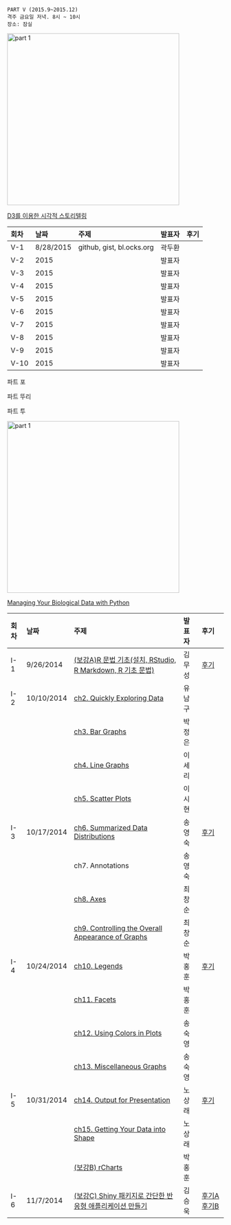 
<pre><code>
PART V (2015.9~2015.12)
격주 금요일 저녁. 8시 ~ 10시
장소: 잠실
</code></pre>
<img src="https://fbcdn-sphotos-c-a.akamaihd.net/hphotos-ak-xft1/v/t1.0-9/11873739_1022759017769367_5127912257885381547_n.jpg?oh=0469ba927670253cf8425c385b902c71&oe=566BBAC0&__gda__=1446676385_8d2e240b87188697bf8e998a0e30a57d" alt="part 1" style="width: 400px;"/>

[D3를 이용한 시각적 스토리텔링](http://www.crcpress.com/product/isbn/9781439880937)

|회차	    |날짜	   |주제	                                                    |발표자	|     후기	|
|:---	    |:---	   |:---	                                                    |:---	|:---	|
|V-1    |8/28/2015  |github, gist, bl.ocks.org  | 곽두환  |   |
|V-2    |2015  |     | 발표자  |   |
|V-3    |2015  |     | 발표자  |   |
|V-4    |2015  |     | 발표자  |   |
|V-5    |2015  |     | 발표자  |   |
|V-6    |2015  |     | 발표자  |   |
|V-7    |2015  |     | 발표자  |   |
|V-8    |2015  |     | 발표자  |   |
|V-9    |2015  |     | 발표자  |   |
|V-10    |2015  |     | 발표자  |   |

파트 포

파트 뚜리

파트 투

<img src="http://webtechman.com/blog/wp-content/uploads/D3-big_data_visualizations-500x338.png" alt="part 1" style="width: 400px;"/>

[Managing Your Biological Data with Python](http://www.crcpress.com/product/isbn/9781439880937)

|회차	    |날짜	   |주제	                                                    |발표자	|     후기	|
|:---	    |:---	   |:---	                                                    |:---	|:---	|
|I-1    |9/26/2014  |[(보강A)R 문법 기초(설치, RStudio, R Markdown, R 기초 문법)](https://github.com/datergram/visual/blob/master/part1/spA/rbasic.md) | 김무성 | [후기](https://www.facebook.com/groups/psygrammer/permalink/691624787656682)  |
|I-2    |10/10/2014  |[ch2. Quickly Exploring Data](https://github.com/datergram/visual/blob/master/part1/ch02/ch2_Quickly_ExploringData.md)  | 유남구  |   |
|       |            |[ch3. Bar Graphs](https://github.com/datergram/visual/blob/master/part1/ch03/14DV_ch3_BarChart.md)  | 박정은 |    |
|       |            |[ch4. Line Graphs](https://github.com/datergram/visual/blob/master/part1/ch04/graphic-cookbook_ch4.md)  | 이세리 |    |
|       |            |[ch5. Scatter Plots](https://github.com/datergram/visual/blob/master/part1/ch05/chr5.scatter_plot.md)  | 이시현 |    |
|I-3    |10/17/2014  |[ch6. Summarized Data Distributions](https://github.com/datergram/visual/blob/master/part1/ch07/ch07.md)  | 송영숙 | [후기](https://www.facebook.com/groups/psygrammer/permalink/717772638375230/)   |
|       |            |ch7. Annotations  | 송영숙 |    |
|       |            |[ch8. Axes](https://github.com/datergram/visual/blob/master/part1/ch08/Ch08_Axes.md)  | 최창순 |    |
|       |            |[ch9. Controlling the Overall Appearance of Graphs](https://github.com/datergram/visual/blob/master/part1/ch09/Ch09.md)  | 최창순 |    |
|I-4    |10/24/2014  |[ch10. Legends](https://github.com/datergram/visual/blob/master/part1/ch10/ch10.md)  | 박홍훈 |  [후기](https://www.facebook.com/groups/psygrammer/permalink/725014404317720)    |
|       |            |[ch11. Facets](https://github.com/datergram/visual/blob/master/part1/ch11/ch11.md)  | 박홍훈 |    |
|       |            |[ch12. Using Colors in Plots](https://github.com/datergram/visual/blob/master/part1/ch12/ch12.md)  | 송숙영 |    |
|       |            |[ch13. Miscellaneous Graphs](https://github.com/datergram/visual/blob/master/part1/ch12/ch13.md)  | 송숙영 |    |
|I-5    |10/31/2014   |[ch14. Output for Presentation](https://github.com/datergram/visual/blob/master/part1/ch15/ch15.md)  | 노상래| [후기](https://www.facebook.com/groups/datergram/permalink/303179889884491/) |
|       |             |[ch15. Getting Your Data into Shape](https://github.com/datergram/visual/blob/master/part1/ch15/ch15.md#152-%EB%8D%B0%EC%9D%B4%ED%84%B0-%EA%B5%AC%EC%A1%B0%EC%97%90-%EB%8C%80%ED%95%9C-%EC%A0%95%EB%B3%B4-%EC%96%BB%EA%B8%B0)  | 노상래 |   |
|       |            |[(보강B) rCharts](https://github.com/datergram/visual/blob/master/part1/spB/rCharts.md)  | 박홍훈 |    |
|I-6    |11/7/2014  |[(보강C) Shiny 패키지로 간단한 반응형 애플리케이션 만들기](http://shiny.rstudio.com/tutorial)  | 김승욱| [후기A](https://www.facebook.com/groups/datergram/permalink/302797436589403) [후기B](https://www.facebook.com/groups/datergram/permalink/303180776551069/) |

